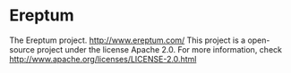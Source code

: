 Ereptum
=======

The Ereptum project. http://www.ereptum.com/
This project is a open-source project under the license Apache 2.0.
For more information, check http://www.apache.org/licenses/LICENSE-2.0.html
